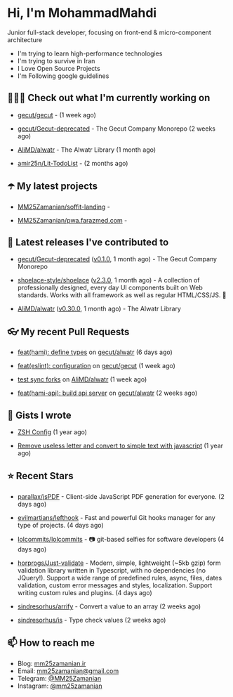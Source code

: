 # Hi, I'm MohammadMahdi

Junior full-stack developer, focusing on front-end & micro-component architecture

- I'm trying to learn high-performance technologies
- I'm trying to survive in Iran
- I Love Open Source Projects
- I'm Following google guidelines

## 👨🏻‍💻 Check out what I'm currently working on



- [gecut/gecut](https://github.com/gecut/gecut) -  (1 week ago)

- [gecut/Gecut-deprecated](https://github.com/gecut/Gecut-deprecated) - The Gecut Company Monorepo (2 weeks ago)

- [AliMD/alwatr](https://github.com/AliMD/alwatr) - The Alwatr Library (1 month ago)

- [amir25n/Lit-TodoList](https://github.com/amir25n/Lit-TodoList) -  (2 months ago)

## ☂️ My latest projects



- [MM25Zamanian/soffit-landing](https://github.com/MM25Zamanian/soffit-landing) - 

- [MM25Zamanian/pwa.farazmed.com](https://github.com/MM25Zamanian/pwa.farazmed.com) - 

## 🎉 Latest releases I've contributed to



- [gecut/Gecut-deprecated](https://github.com/gecut/Gecut-deprecated) ([v0.1.0](https://github.com/gecut/Gecut-deprecated/releases/tag/v0.1.0), 1 month ago) - The Gecut Company Monorepo

- [shoelace-style/shoelace](https://github.com/shoelace-style/shoelace) ([v2.3.0](https://github.com/shoelace-style/shoelace/releases/tag/v2.3.0), 1 month ago) - A collection of professionally designed, every day UI components built on Web standards. Works with all framework as well as regular HTML/CSS/JS. 🥾

- [AliMD/alwatr](https://github.com/AliMD/alwatr) ([v0.30.0](https://github.com/AliMD/alwatr/releases/tag/v0.30.0), 1 month ago) - The Alwatr Library

## 👓 My recent Pull Requests



- [feat(hami): define types](https://github.com/gecut/alwatr/pull/21) on [gecut/alwatr](https://github.com/gecut/alwatr) (6 days ago)

- [feat(eslint): configuration](https://github.com/gecut/gecut/pull/24) on [gecut/gecut](https://github.com/gecut/gecut) (1 week ago)

- [test sync forks](https://github.com/AliMD/alwatr/pull/1006) on [AliMD/alwatr](https://github.com/AliMD/alwatr) (1 week ago)

- [feat(hami-api): build api server](https://github.com/gecut/alwatr/pull/1) on [gecut/alwatr](https://github.com/gecut/alwatr) (2 weeks ago)

## 📓 Gists I wrote



- [ZSH Config](https://gist.github.com/fc1960135cf54fd5fae966c637455ffe) (1 year ago)

- [Remove useless letter and convert to simple text with javascript](https://gist.github.com/2249ec3b4dfe1de7693d6412beeba5a0) (1 year ago)

## ⭐ Recent Stars



- [parallax/jsPDF](https://github.com/parallax/jsPDF) - Client-side JavaScript PDF generation for everyone. (2 days ago)

- [evilmartians/lefthook](https://github.com/evilmartians/lefthook) - Fast and powerful Git hooks manager for any type of projects. (4 days ago)

- [lolcommits/lolcommits](https://github.com/lolcommits/lolcommits) - :camera: git-based selfies for software developers (4 days ago)

- [horprogs/Just-validate](https://github.com/horprogs/Just-validate) - Modern, simple, lightweight (~5kb gzip) form validation library written in Typescript, with no dependencies (no JQuery!). Support a wide range of predefined rules, async, files, dates validation, custom error messages and styles, localization. Support writing custom rules and plugins. (4 days ago)

- [sindresorhus/arrify](https://github.com/sindresorhus/arrify) - Convert a value to an array (2 weeks ago)

- [sindresorhus/is](https://github.com/sindresorhus/is) - Type check values (2 weeks ago)

## 📫 How to reach me

- Blog: [mm25zamanian.ir](https://mm25zamanian.ir)
- Email: [mm25zamanian@gmail.com](mailto://mm25zamanian@gmail.com)
- Telegram: [@MM25Zamanian](https://t.me/MM25Zamanian)
- Instagram: [@mm25zamanian](https://instagram.com/mm25zamanian)
